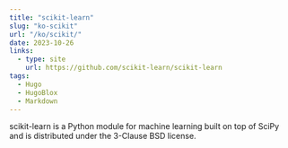 ```yaml
---
title: "scikit-learn"
slug: "ko-scikit"
url: "/ko/scikit/"
date: 2023-10-26
links:
  - type: site
    url: https://github.com/scikit-learn/scikit-learn
tags:
  - Hugo
  - HugoBlox
  - Markdown
---
```


scikit-learn is a Python module for machine learning built on top of SciPy and is distributed under the 3-Clause BSD license.

<!--more-->
